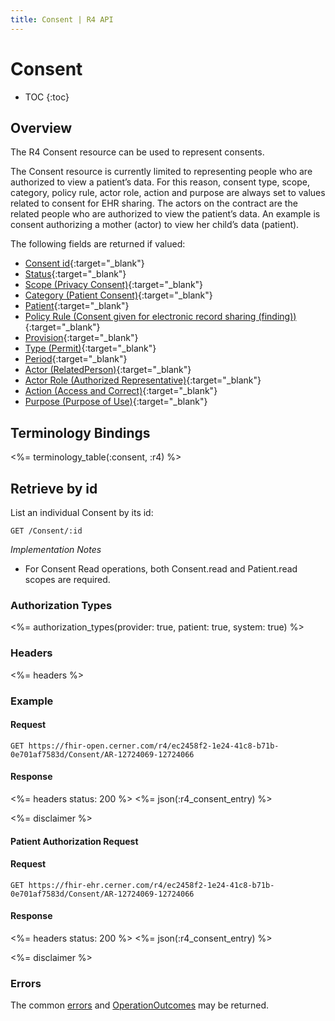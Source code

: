 ```yaml
---
title: Consent | R4 API
---
```


# Consent

* TOC
{:toc}

## Overview

The R4 Consent resource can be used to represent consents.

The Consent resource is currently limited to representing people who are authorized to view a patient’s data. For this reason, consent type, scope, category, policy rule, actor role, action and purpose are always set to values related to consent for EHR sharing. The actors on the contract are the related people who are authorized to view the patient’s data. An example is consent authorizing a mother (actor) to view her child’s data (patient).

The following fields are returned if valued:

* [Consent id](http://hl7.org/fhir/r4/resource-definitions.html#Resource.id){:target="_blank"}
* [Status](http://hl7.org/fhir/r4/consent-definitions.html#Consent.status){:target="_blank"}
* [Scope (Privacy Consent)](http://hl7.org/fhir/r4/consent-definitions.html#Consent.scope){:target="_blank"}
* [Category (Patient Consent)](http://hl7.org/fhir/r4/consent-definitions.html#Consent.category){:target="_blank"}
* [Patient](http://hl7.org/fhir/r4/consent-definitions.html#Consent.patient){:target="_blank"}
* [Policy Rule (Consent given for electronic record sharing (finding))](http://hl7.org/fhir/r4/consent-definitions.html#Consent.policyRule){:target="_blank"}
* [Provision](http://hl7.org/fhir/r4/consent-definitions.html#Consent.provision){:target="_blank"}
* [Type (Permit)](http://hl7.org/fhir/r4/consent-definitions.html#Consent.provision.type){:target="_blank"}
* [Period](http://hl7.org/fhir/r4/consent-definitions.html#Consent.provision.period){:target="_blank"}
* [Actor (RelatedPerson)](http://hl7.org/fhir/r4/consent-definitions.html#Consent.provision.actor){:target="_blank"}
* [Actor Role (Authorized Representative)](http://hl7.org/fhir/r4/consent-definitions.html#Consent.provision.actor.role){:target="_blank"}
* [Action (Access and Correct)](http://hl7.org/fhir/r4/consent-definitions.html#Consent.provision.action){:target="_blank"}
* [Purpose (Purpose of Use)](http://hl7.org/fhir/r4/consent-definitions.html#Consent.provision.purpose){:target="_blank"}

## Terminology Bindings

<%= terminology_table(:consent, :r4) %>

## Retrieve by id

List an individual Consent by its id:

    GET /Consent/:id

_Implementation Notes_

* For Consent Read operations, both Consent.read and Patient.read scopes are required.

### Authorization Types

<%= authorization_types(provider: true, patient: true, system: true) %>

### Headers

<%= headers %>

### Example

#### Request

    GET https://fhir-open.cerner.com/r4/ec2458f2-1e24-41c8-b71b-0e701af7583d/Consent/AR-12724069-12724066

#### Response

<%= headers status: 200 %>
<%= json(:r4_consent_entry) %>

<%= disclaimer %>

#### Patient Authorization Request

#### Request

    GET https://fhir-ehr.cerner.com/r4/ec2458f2-1e24-41c8-b71b-0e701af7583d/Consent/AR-12724069-12724066

#### Response

<%= headers status: 200 %>
<%= json(:r4_consent_entry) %>

<%= disclaimer %>
### Errors

The common [errors] and [OperationOutcomes] may be returned.

[`token`]: http://hl7.org/fhir/r4/search.html#token
[`reference`]: http://hl7.org/fhir/r4/search.html#reference
[errors]: ../../#client-errors
[OperationOutcomes]: ../../#operation-outcomes
[`string`]: http://hl7.org/fhir/r4/search.html#string
[`_include`]: http://hl7.org/fhir/r4/search.html#include
